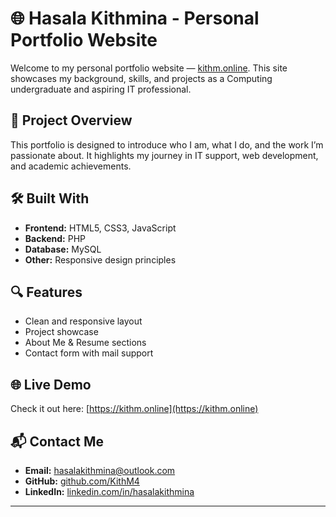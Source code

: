 # 🌐 Hasala Kithmina - Personal Portfolio Website

Welcome to my personal portfolio website — [kithm.online](https://kithm.online). This site showcases my background, skills, and projects as a Computing undergraduate and aspiring IT professional.

## 🚀 Project Overview

This portfolio is designed to introduce who I am, what I do, and the work I’m passionate about. It highlights my journey in IT support, web development, and academic achievements.

## 🛠️ Built With

- **Frontend:** HTML5, CSS3, JavaScript
- **Backend:** PHP
- **Database:** MySQL
- **Other:** Responsive design principles

## 🔍 Features

- Clean and responsive layout
- Project showcase 
- About Me & Resume sections
- Contact form with mail support

## 🌐 Live Demo

Check it out here: [https://kithm.online](https://kithm.online)

## 📬 Contact Me

- **Email:** hasalakithmina@outlook.com  
- **GitHub:** [github.com/KithM4](https://github.com/KithM4)  
- **LinkedIn:** [linkedin.com/in/hasalakithmina](https://www.linkedin.com/in/hasalakithmina)

---

